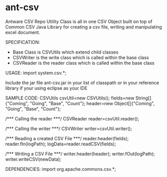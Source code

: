 # ant-csv
Antware CSV Repo Utility Class is all in one CSV Object built on top of Common CSV Java Library for creating a csv file, writing and manipulating excel document.

SPECIFICATION:
- Base Class is CSVUtils which extend child classes
- CSVWriter is the write class which is called within the base class
- CSVReader is the reader class which is called within the base class

USAGE:
import system.csv.*;

Include the jar file ant-csv.jar in your list of classpath or in your reference library if your using eclipse as your IDE

SAMPLE CODE:
CSVUtils csvUtil=new CSVUtils();
fields=new String[]{"Coming", "Going", "Base", "Count"};
header=new Object[]{"Coming", "Going", "Base", "Count"};

/*** Calling the reader ***/
CSVReader reader=csvUtil.reader();

/*** Calling the writer ***/
CSVWriter writer=csvUtil.writer();

/*** Reading a created CSV File ***/
reader.header(fields);
reader.fIn(logPath);
logData=reader.readCSV(fields);

/*** Writing a CSV File ***/
writer.header(header);
writer.fOut(logPath);
writer.writeCSV(newData);

DEPENDENCIES:
import org.apache.commons.csv.*;

